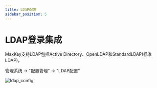 ```yaml
---
title: LDAP配置
sidebar_position: 5
---
```

# LDAP登录集成
MaxKey支持LDAP包括Active Directory、OpenLDAP和StandardLDAP(标准LDAP)。

管理系统 -> "配置管理" -> "LDAP配置"

![ldap_config](/images/authn/ldap_config.png)

